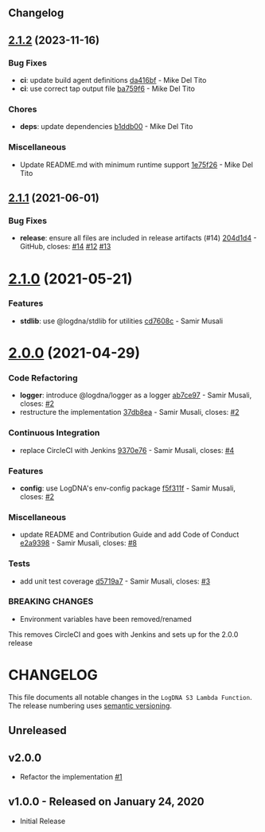 ## Changelog

## [2.1.2](https://github.com/logdna/logdna-s3/compare/v2.1.1...v2.1.2) (2023-11-16)


### Bug Fixes

* **ci**: update build agent definitions [da416bf](https://github.com/logdna/logdna-s3/commit/da416bf5caec935cfbc4f0d870de30ad10dcf898) - Mike Del Tito
* **ci**: use correct tap output file [ba759f6](https://github.com/logdna/logdna-s3/commit/ba759f6ae9d58dcbffda4ec559d263e54c4e8ffe) - Mike Del Tito


### Chores

* **deps**: update dependencies [b1ddb00](https://github.com/logdna/logdna-s3/commit/b1ddb00bc795fdf107411b14b577eede30ab119e) - Mike Del Tito


### Miscellaneous

* Update README.md with minimum runtime support [1e75f26](https://github.com/logdna/logdna-s3/commit/1e75f26237a69f579c042672e2995386814fe912) - Mike Del Tito

## [2.1.1](https://github.com/logdna/logdna-s3/compare/v2.1.0...v2.1.1) (2021-06-01)


### Bug Fixes

* **release**: ensure all files are included in release artifacts (#14) [204d1d4](https://github.com/logdna/logdna-s3/commit/204d1d4b1dcb43ee572b3eaa5b9fd1dcbc53522b) - GitHub, closes: [#14](https://github.com/logdna/logdna-s3/issues/14) [#12](https://github.com/logdna/logdna-s3/issues/12) [#13](https://github.com/logdna/logdna-s3/issues/13)

# [2.1.0](https://github.com/logdna/logdna-s3/compare/v2.0.0...v2.1.0) (2021-05-21)


### Features

* **stdlib**: use @logdna/stdlib for utilities [cd7608c](https://github.com/logdna/logdna-s3/commit/cd7608c8ff3c2abb0dce08152fc8e402981c1ff1) - Samir Musali

# [2.0.0](https://github.com/logdna/logdna-s3/compare/v1.0.0...v2.0.0) (2021-04-29)


### Code Refactoring

* **logger**: introduce @logdna/logger as a logger [ab7ce97](https://github.com/logdna/logdna-s3/commit/ab7ce9716408539feedaa611f5725e1c9f625b29) - Samir Musali, closes: [#2](https://github.com/logdna/logdna-s3/issues/2)
* restructure the implementation [37db8ea](https://github.com/logdna/logdna-s3/commit/37db8eafac9bf1c5df868d445d411938720d18df) - Samir Musali, closes: [#2](https://github.com/logdna/logdna-s3/issues/2)


### Continuous Integration

* replace CircleCI with Jenkins [9370e76](https://github.com/logdna/logdna-s3/commit/9370e76ad12db0e69f9ed654d08364ebdd7431a0) - Samir Musali, closes: [#4](https://github.com/logdna/logdna-s3/issues/4)


### Features

* **config**: use LogDNA's env-config package [f5f311f](https://github.com/logdna/logdna-s3/commit/f5f311f9cb476c70e5202a78dbe00aa2d6fade9c) - Samir Musali, closes: [#2](https://github.com/logdna/logdna-s3/issues/2)


### Miscellaneous

* update README and Contribution Guide and add Code of Conduct [e2a9398](https://github.com/logdna/logdna-s3/commit/e2a93980c313a6b1376fcdb45d84602064ed6908) - Samir Musali, closes: [#8](https://github.com/logdna/logdna-s3/issues/8)


### Tests

* add unit test coverage [d5719a7](https://github.com/logdna/logdna-s3/commit/d5719a71ae1a24c6884d71b44112fa1ae526aa03) - Samir Musali, closes: [#3](https://github.com/logdna/logdna-s3/issues/3)


### **BREAKING CHANGES**

* Environment variables have been removed/renamed

This removes CircleCI and goes with Jenkins and sets up for the
2.0.0 release

# CHANGELOG

This file documents all notable changes in the `LogDNA S3 Lambda Function`. The release numbering uses [semantic versioning](http://semver.org).

## Unreleased

## v2.0.0
* Refactor the implementation [#1](https://github.com/logdna/logdna-s3/pull/1)

## v1.0.0 - Released on January 24, 2020
* Initial Release

[Unreleased]: https://github.com/logdna/logdna-agent/compare/2.0.0...HEAD
[2.0.0]: https://github.com/logdna/logdna-agent/compare/1.0.0...2.0.0
[1.0.0]: https://github.com/logdna/logdna-agent/releases/tag/1.0.0
